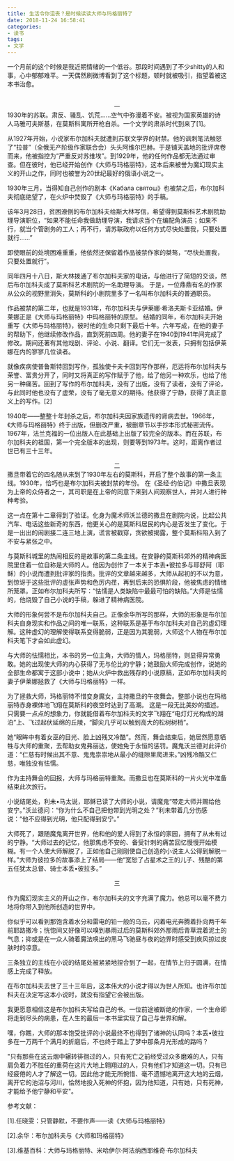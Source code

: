 ```yaml
---
title: 生活令你沮丧？是时候读读大师与玛格丽特了
date: 2018-11-24 16:58:41
categories: 
- 读书
tags: 
- 文学
---
```



一个月前的这个时候是我近期情绪的一个低谷。那段时间遇到了不少shitty的人和事，心中郁郁难平。一天偶然刷微博看到了这个标题，顿时就被吸引，指望着被这本书治愈。

<!-- more -->​
<center>一</center>
1930年的苏联。肃反、骚乱、饥荒……空气中弥漫着不安。被视为国家英雄的诗人马雅可夫斯基，在莫斯科寓所开枪自杀。一个文学的肃杀时代到来了[1]。

从1927年开始，小说家布尔加科夫就遭到苏联文学界的封禁。他的讽刺笔法触怒了“拉普”（全俄无产阶级作家联合会）头头阿维尔巴赫。于是铺天盖地的批评席卷而来，他被指控为“严重反对苏维埃”。到1929年，他的任何作品都无法通过审查。但在彼时，他已经开始创作《大师与玛格丽特》，这本后来被誉为魔幻现实主义的开山之作，同时也被誉为20世纪最好的俄语小说之一。

1930年三月，当得知自己创作的剧本《Кабала святош》也被禁之后，布尔加科夫彻底绝望了，在火炉中焚毁了《大师与玛格丽特》的手稿。

该年3月28日，贫困潦倒的布尔加科夫给斯大林写信，希望得到莫斯科艺术剧院助理导演职位，“如果不能任命我做助理导演，我请求当个在编配角演员；如果不行，就当个管剧务的工人；再不行，请苏联政府以任何方式尽快处置我，只要处置就行……”

即使眼前的处境困难重重，他依然还保留着作品被禁作家的桀骜，“尽快处置我，只要处置就行”。

同年四月十八日，斯大林拨通了布尔加科夫家的电话，与他进行了简短的交谈，然后布尔加科夫成了莫斯科艺术剧院的一名助理导演。
于是，一位鼎鼎有名的作家从公众的视野里消失，莫斯科的小剧院里多了一名叫布尔加科夫的普通职员。

作品被禁的第二年，也就是1931年，布尔加科夫与伊莱娜·希洛夫斯卡亚结婚。伊莱娜正是《大师与玛格丽特》中玛格丽特的原型。
结婚的同年，布尔加科夫开始重写《大师与玛格丽特》，彼时他的生命只剩下最后十年。六年写成，在他的妻子的帮助下，他继续修改作品，直到死前四周。他的妻子在1940到1941年间完成了修改。期间还著有其他戏剧、评论、小说、翻译。它们无一发表，只拥有包括伊莱娜在内的寥寥几位读者。

就像疾病使普鲁斯特回到写作，孤独使卡夫卡回到写作那样，厄运将布尔加科夫与荣誉、富贵分开了，同时又将真正的写作赋于了他，给了他另一种欢乐，也给了他另一种痛苦。回到了写作的布尔加科夫，没有了出版，没有了读者，没有了评论，与此同时他也没有了虚荣，没有了毫无意义的期待。他获得了宁静，获得了真正意义上的写作。[2]

1940年——整整十年封杀之后，布尔加科夫因家族遗传的肾病去世。1966年，《大师与玛格丽特》终于出版，但删改严重，被删章节以手抄本形式秘密流传。1967年，法兰克福的一位出版人在此基础上出版了较完全的版本。而在苏联，布尔加科夫的祖国，第一个完全版本的出现，则要等到1973年。这时，距离作者过世已有三十三年。

<center>二</center>
撒旦带着它的四名随从来到了1930年左右的莫斯科，开启了整个故事的第一条主线。1930年，恰巧也是布尔加科夫被封禁的年份。
在《圣经·约伯记》中撒旦表现为上帝的众侍者之一，其司职是在上帝的同意下来到人间观察世人，并对人进行种种考验。

这一点在第十二章得到了验证。化身为魔术师沃兰德的撒旦在剧院内说，比起公共汽车、电话这些新奇的东西，他更关心的是莫斯科居民的内心是否发生了变化。于是一出出的闹剧接二连三地上演，谎言被戳穿，贪欲被揭露，整个莫斯科陷入到了不安与紧张之中。

与莫斯科城里的热闹相反的是故事的第二条主线。在安静的莫斯科郊外的精神病医院里住着一位自称是大师的人。他因为创作了一本关于本丢•彼拉多与耶舒阿（耶稣）的小说而遭到批评家的指责。批评的文章越来越多，大师从起初的不以为意，到惊讶于这些批评的虚张声势和色厉内荏，再到后来的恐惧阶段，他被焦虑的情绪所笼罩。正如布尔加科夫所写：“怯懦是人类缺陷中最最可怕的缺陷。”大师是怯懦的，他烧毁了自己小说的手稿，躲进了精神病医院。

大师的形象何尝不是布尔加科夫自己。正像余华所写的那样，大师的形象是布尔加科夫自身现实和作品之间的唯一联系，这种联系是基于布尔加科夫对自己的虚幻理解。这种虚幻的理解使得联系变得脆弱，正是因为其脆弱，大师这个人物在布尔加科夫笔下才会如此虚幻。

与大师的怯懦相比，本书的另一位主角，大师的情人，玛格丽特，则显得异常勇敢。她的出现使大师的内心获得了无与伦比的宁静；她鼓励大师完成创作，说她的全部生命都寓于这部小说中；她从火炉中救出残存的小说原稿，正如布尔加科夫的妻子伊莱娜拯救了《大师与玛格丽特》一样。

为了拯救大师，玛格丽特不惜变身魔女，主持撒旦的午夜舞会。整部小说也在玛格丽特赤身裸体地飞翔在莫斯科的夜空时达到了高潮。
这是一段无比美妙的描述。只需要一点点的想象力，你就能借着布尔加科夫的文字飞翔在“电灯灯光构成的湖泊”上、飞过起伏延绵的丘陵，“脚尖几乎可以触到高大的松树树梢”。

她“眼眸中有着女巫的目光、脸上凶残又冷酷”。然而，舞会结束后，她居然愿意牺牲与大师的重聚，去帮助女鬼弗丽达，使她免于永恒的惩罚。魔鬼沃兰德对此评价道：“仁慈有时候出其不意、鬼鬼祟祟地从最小的缝隙里爬进来。”凶残冷酷又仁慈，唯独没有怯懦。

作为主持舞会的回报，大师与玛格丽特重聚。而撒旦也在莫斯科的一片火光中准备结束此次旅行。

小说结尾处，利未•马太说，耶稣已读了大师的小说，请魔鬼“带走大师并赐给他安宁。”沃兰德问：“你为什么不自己把他带到光明之处？”利未带着几分伤感说：“他不应得到光明，他只配得到安宁。”

大师死了，跟随魔鬼离开世界，他和他的爱人得到了永恒的家园，拥有了从未有过的宁静。“大师过去的记忆，他那焦虑不安的、备受针刺的痛苦回忆慢慢开始模糊。有一个人使大师解脱了，正如他自己刚刚使自己创造的小说主人公得到解脱一样。”大师为彼拉多的故事添上了结局——他“宽恕了占星术之王的儿子、残酷的第五任犹太总督、骑士本丢•彼拉多。”

<center>三</center>

作为魔幻现实主义的开山之作，布尔加科夫的文字充满了魔力。他总可以毫不费力地将你带入到他所创造的世界中。

你似乎可以看到那饱含着水分和雷电的铅一般的乌云，闪着电光奔腾着扑向两千年前耶路撒冷；恍惚间又好像可以嗅到暴雨过后的莫斯科郊外那雨后青草混着泥土的气息；抑或是在一众人骑着魔法唤出的黑马飞驰昼与夜的边界时感受到疾风掠过皮肤时的凉意。

三条独立的主线在小说的结尾处被紧紧地捏合到了一起，在情节上归于圆满，在情感上完成了释放。

在布尔加科夫去世了三十三年后，这本伟大的小说才得以为世人所知。也许布尔加科夫在决定写这本小说时，就没有指望它会被出版。

我更愿意相信这是布尔加科夫写给自己的书。一位前途被断绝的作家，一个生命即将走到尽头的病患，在人生的最后一本书里实现了自己与世界和解。

嘿，你瞧，大师的那本饱受批评的小说最终不也得到了诸神的认同吗？本丢•彼拉多在一万两千个满月的折磨后，不也终于踏上了梦中那条月光形成的路吗？

"只有那些在这云烟中辗转徘徊过的人，只有死亡之前经受过众多磨难的人，只有肩负着力不胜任的重荷在这片大地上翱翔过的人，只有他们才知道这一切。只有已经疲倦的人才了解这一切。因此他才能无所惋惜、毫不遗憾地离开这大地的云烟，离开它的池沼与河川，恰然地投入死神的怀抱，因为他知道，只有她，只有死神，才能给予他宁静和平安"。



参考文献：

[1].任晓雯：只管静默，不要作声——读《大师与玛格丽特》

[2].余华：布尔加科夫与《大师和玛格丽特》

[3].维基百科：大师与玛格丽特、米哈伊尔·阿法纳西耶维奇·布尔加科夫
